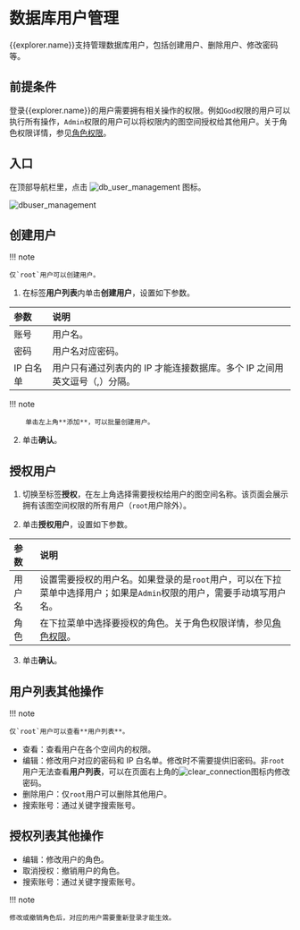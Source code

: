 # 数据库用户管理

{{explorer.name}}支持管理数据库用户，包括创建用户、删除用户、修改密码等。

## 前提条件

登录{{explorer.name}}的用户需要拥有相关操作的权限。例如`God`权限的用户可以执行所有操作，`Admin`权限的用户可以将权限内的图空间授权给其他用户。关于角色权限详情，参见[角色权限](../..//7.data-security/1.authentication/3.role-list.md)。

## 入口

在顶部导航栏里，点击 ![db_user_management](https://docs-cdn.nebula-graph.com.cn/figures/db_user_management_221024.png) 图标。

![dbuser_management](https://docs-cdn.nebula-graph.com.cn/figures/explorer_dbuser_management_221024_cn.png)

## 创建用户

!!! note

    仅`root`用户可以创建用户。

1. 在标签**用户列表**内单击**创建用户**，设置如下参数。

  |参数|说明|
  |:--|:--|
  |账号|用户名。|
  |密码|用户名对应密码。|
  |IP 白名单|用户只有通过列表内的 IP 才能连接数据库。多个 IP 之间用英文逗号（,）分隔。|

  !!! note

        单击左上角**添加**，可以批量创建用户。

2. 单击**确认**。

## 授权用户

1. 切换至标签**授权**，在左上角选择需要授权给用户的图空间名称。该页面会展示拥有该图空间权限的所有用户（`root`用户除外）。

2. 单击**授权用户**，设置如下参数。

  |参数|说明|
  |:--|:--|
  |用户名|设置需要授权的用户名。如果登录的是`root`用户，可以在下拉菜单中选择用户；如果是`Admin`权限的用户，需要手动填写用户名。|
  |角色|在下拉菜单中选择要授权的角色。关于角色权限详情，参见[角色权限](../..//7.data-security/1.authentication/3.role-list.md)。|

3. 单击**确认**。

## 用户列表其他操作

!!! note

    仅`root`用户可以查看**用户列表**。

- 查看：查看用户在各个空间内的权限。
- 编辑：修改用户对应的密码和 IP 白名单。修改时不需要提供旧密码。非`root`用户无法查看**用户列表**，可以在页面右上角的![clear_connection](https://docs-cdn.nebula-graph.com.cn/figures/session_221024.png)图标内修改密码。
- 删除用户：仅`root`用户可以删除其他用户。
- 搜索账号：通过关键字搜索账号。

## 授权列表其他操作

- 编辑：修改用户的角色。
- 取消授权：撤销用户的角色。
- 搜索账号：通过关键字搜索账号。

!!! note

    修改或撤销角色后，对应的用户需要重新登录才能生效。
